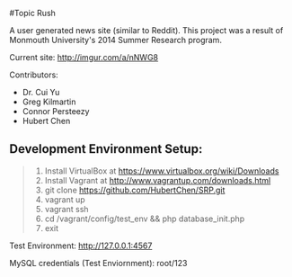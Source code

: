 #Topic Rush

A user generated news site (similar to Reddit). This project was a result of Monmouth University's 2014 Summer Research program.

Current site: http://imgur.com/a/nNWG8

Contributors: 
* Dr. Cui Yu
* Greg Kilmartin
* Connor Persteezy
* Hubert Chen

## Development Environment Setup:
>1. Install VirtualBox at https://www.virtualbox.org/wiki/Downloads	
>2. Install Vagrant at http://www.vagrantup.com/downloads.html
>3. git clone https://github.com/HubertChen/SRP.git
>4. vagrant up
>5. vagrant ssh
>6. cd /vagrant/config/test_env && php database_init.php
>7. exit

Test Environment: http://127.0.0.1:4567

MySQL credentials (Test Enviornment): root/123
